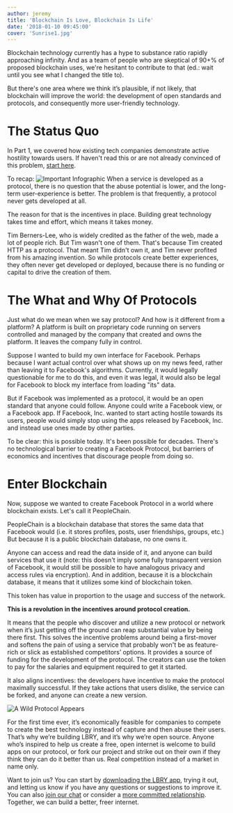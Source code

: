 ```yaml
---
author: jeremy
title: 'Blockchain Is Love, Blockchain Is Life'
date: '2018-01-10 09:45:00'
cover: 'Sunrise1.jpg'
---
```

Blockchain technology currently has a hype to substance ratio rapidly approaching infinity. And as a team of people who are skeptical of 90+% of proposed blockchain uses, we're hesitant to contribute to that (ed.: wait until you see what I changed the title to).

But there's one area where we think it’s plausible, if not likely, that blockchain will improve the world: the development of open standards and protocols, and consequently more user-friendly technology.

# The Status Quo
In Part 1, we covered how existing tech companies demonstrate active hostility towards users. If haven't read this or are not already convinced of this problem, [start here](https://lbry.io/news/why-do-tech-giants-abuse-their-users).

To recap:
![Important Infographic](https://spee.ch/6/importantdiagram.png)
When a service is developed as a protocol, there is no question that the abuse potential is lower, and the long-term user-experience is better. The problem is that frequently, a protocol never gets developed at all.

The reason for that is the incentives in place. Building great technology takes time and effort, which means it takes money.

Tim Berners-Lee, who is widely credited as the father of the web, made a lot of people rich. But Tim wasn't one of them. That's because Tim created HTTP as a protocol. That meant Tim didn't own it, and Tim never profited from his amazing invention. So while protocols create better experiences, they often never get developed or deployed, because there is no funding or capital to drive the creation of them.

# The What and Why Of Protocols
Just what do we mean when we say protocol? And how is it different from a platform? A platform is built on proprietary code running on servers controlled and managed by the company that created and owns the platform. It leaves the company fully in control.

Suppose I wanted to build my own interface for Facebook. Perhaps because I want actual control over what shows up on my news feed, rather than leaving it to Facebook's algorithms. Currently, it would legally questionable for me to do this, and even it was legal, it would also be legal for Facebook to block my interface from loading "its" data.

But if Facebook was implemented as a protocol, it would be an open standard that anyone could follow. Anyone could write a Facebook view, or a Facebook app. If Facebook, Inc. wanted to start acting hostile towards its users, people would simply stop using the apps released by Facebook, Inc. and instead use ones made by other parties.

To be clear: this is possible today. It's been possible for decades. There's no technological barrier to creating a Facebook Protocol, but barriers of economics and incentives that discourage people from doing so.

# Enter Blockchain
Now, suppose we wanted to create Facebook Protocol in a world where blockchain exists. Let's call it PeopleChain.

PeopleChain is a blockchain database that stores the same data that Facebook would (i.e. it stores profiles, posts, user friendships, groups, etc.) But because it is a public blockchain database, no one owns it. 

Anyone can access and read the data inside of it, and anyone can build services that use it (note: this doesn't imply some fully transparent version of Facebook, it would still be possible to have analogous privacy and access rules via encryption). And in addition, because it is a blockchain database, it means that it utilizes some kind of blockchain token.

This token has value in proportion to the usage and success of the network.

**This is a revolution in the incentives around protocol creation.**

It means that the people who discover and utilize a new protocol or network when it’s just getting off the ground can reap substantial value by being there first. This solves the incentive problems around being a first-mover and softens the pain of using a service that probably won't be as feature-rich or slick as established competitors’ options. It provides a source of funding for the development of the protocol. The creators can use the token to pay for the salaries and equipment required to get it started. 

It also aligns incentives: the developers have incentive to make the protocol maximally successful. If they take actions that users dislike, the service can be forked, and anyone can create a new version.

![A Wild Protocol Appears](https://spee.ch/9/a-wild-protocol-appears.jpeg)

For the first time ever, it’s economically feasible for companies to compete to create the best technology instead of capture and then abuse their users. That’s why we’re building LBRY, and it’s why we’re open source. Anyone who’s inspired to help us create a free, open internet is welcome to build apps on our protocol, or fork our project and strike out on their own if they think they can do it better than us. Real competition instead of a market in name only.

Want to join us? You can start by [downloading the LBRY app](http://lbry.io/get), trying it out, and letting us know if you have any questions or suggestions to improve it. You can also [join our chat](http://chat.lbry.io/) or consider a [more committed relationship](http://lbry.io/join-us). Together, we can build a better, freer internet.
